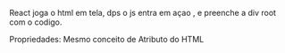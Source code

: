 React
joga o html em tela, dps o js entra em açao , e preenche a div root com o codigo.


Propriedades: Mesmo conceito de Atributo do HTML